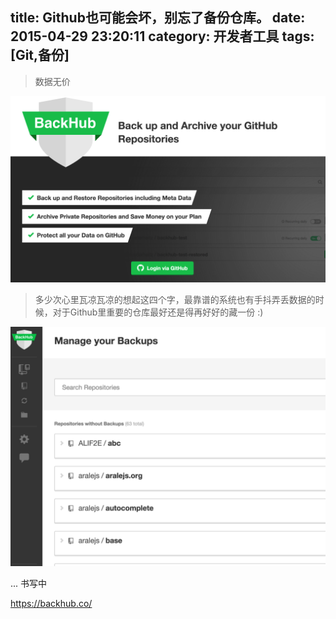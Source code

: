 title: Github也可能会坏，别忘了备份仓库。
date: 2015-04-29 23:20:11
category: 开发者工具
tags: [Git,备份]
---

<blockquote class="blockquote-center">数据无价</blockquote>


<!-- <img src="/statics/back-your-github-1.png" class="full-image" /> -->
![](/statics/back-your-github-1.png)



> 多少次心里瓦凉瓦凉的想起这四个字，最靠谱的系统也有手抖弄丢数据的时候，对于Github里重要的仓库最好还是得再好好的藏一份 :)

<!--more-->

![](/statics/back-your-github-2.png)

... 书写中



https://backhub.co/